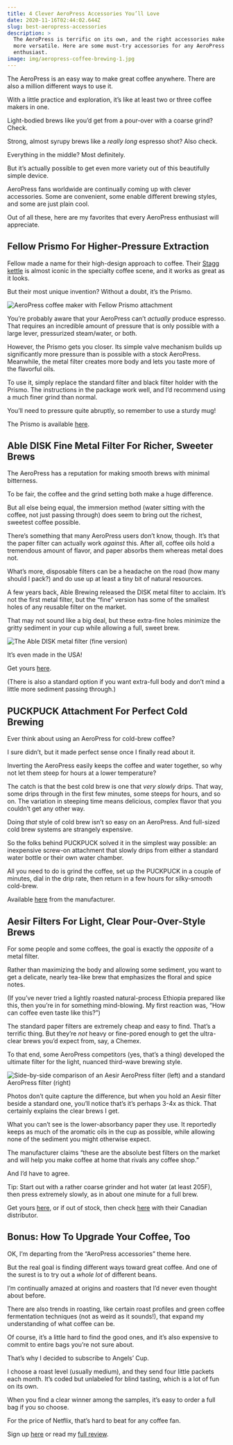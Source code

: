 ```yaml
---
title: 4 Clever AeroPress Accessories You’ll Love
date: 2020-11-16T02:44:02.644Z
slug: best-aeropress-accessories
description: >
  The AeroPress is terrific on its own, and the right accessories make it even
  more versatile. Here are some must-try accessories for any AeroPress
  enthusiast.
image: img/aeropress-coffee-brewing-1.jpg
---
```

The AeroPress is an easy way to make great coffee anywhere. There are also a million different ways to use it.

With a little practice and exploration, it’s like at least two or three coffee makers in one. 

Light-bodied brews like you’d get from a pour-over with a coarse grind? Check.

Strong, almost syrupy brews like a *really long* espresso shot? Also check.

Everything in the middle? Most definitely.

But it’s actually possible to get even more variety out of this beautifully simple device.

AeroPress fans worldwide are continually coming up with clever accessories. Some are convenient, some enable different brewing styles, and some are just plain cool.

Out of all these, here are my favorites that every AeroPress enthusiast will appreciate.

## Fellow Prismo For Higher-Pressure Extraction 

Fellow made a name for their high-design approach to coffee. Their [Stagg kettle](https://thebolderbrew.com/recommends/fellow-stagg-ekg) is almost iconic in the specialty coffee scene, and it works as great as it looks.

But their most unique invention? Without a doubt, it’s the Prismo.

![AeroPress coffee maker with Fellow Prismo attachment](img/IMG_20200922_140951182-scaled.jpg "The simple but effective Fellow Prismo")

You’re probably aware that your AeroPress can’t *actually* produce espresso. That requires an incredible amount of pressure that is only possible with a large lever, pressurized steam/water, or both.

However, the Prismo gets you closer. Its simple valve mechanism builds up significantly more pressure than is possible with a stock AeroPress. Meanwhile, the metal filter creates more body and lets you taste more of the flavorful oils.

To use it, simply replace the standard filter and black filter holder with the Prismo. The instructions in the package work well, and I’d recommend using a much finer grind than normal.

You’ll need to pressure quite abruptly, so remember to use a sturdy mug! 

The Prismo is available [here](https://thebolderbrew.com/recommends/fellow-prismo).

## Able DISK Fine Metal Filter For Richer, Sweeter Brews

The AeroPress has a reputation for making smooth brews with minimal bitterness.

To be fair, the coffee and the grind setting both make a huge difference.

But all else being equal, the immersion method (water sitting with the coffee, not just passing through) does seem to bring out the richest, sweetest coffee possible.

There’s something that many AeroPress users don’t know, though. It’s that the paper filter can actually work *against* this. After all, coffee oils hold a tremendous amount of flavor, and paper absorbs them whereas metal does not.

What’s more, disposable filters can be a headache on the road (how many should I pack?) and do use up at least a tiny bit of natural resources.

A few years back, Able Brewing released the DISK metal filter to acclaim. It’s not the first metal filter, but the “fine” version has some of the smallest holes of any reusable filter on the market.

That may not sound like a big deal, but these extra-fine holes minimize the gritty sediment in your cup while allowing a full, sweet brew.

![The Able DISK metal filter (fine version)](img/IMG_20200922_140921655-scaled.jpg "The Able DISK metal filter (fine version)")

It’s even made in the USA!

Get yours [here](https://thebolderbrew.com/recommends/able-fine). 

(There is also a standard option if you want extra-full body and don’t mind a little more sediment passing through.)

## PUCKPUCK Attachment For Perfect Cold Brewing

Ever think about using an AeroPress for cold-brew coffee?

I sure didn’t, but it made perfect sense once I finally read about it.

Inverting the AeroPress easily keeps the coffee and water together, so why not let them steep for hours at a lower temperature?

The catch is that the best cold brew is one that *very slowly* drips. That way, some drips through in the first few minutes, some steeps for hours, and so on. The variation in steeping time means delicious, complex flavor that you couldn’t get any other way.

Doing *that* style of cold brew isn’t so easy on an AeroPress. And full-sized cold brew systems are strangely expensive.

So the folks behind PUCKPUCK solved it in the simplest way possible: an inexpensive screw-on attachment that slowly drips from either a standard water bottle or their own water chamber.

All you need to do is grind the coffee, set up the PUCKPUCK in a couple of minutes, dial in the drip rate, then return in a few hours for silky-smooth cold-brew.

Available [here](https://thebolderbrew.com/recommends/puckpuck) from the manufacturer.

## Aesir Filters For Light, Clear Pour-Over-Style Brews

For some people and some coffees, the goal is exactly the *opposite* of a metal filter.

Rather than maximizing the body and allowing some sediment, you want to get a delicate, nearly tea-like brew that emphasizes the floral and spice notes.

(If you’ve never tried a lightly roasted natural-process Ethiopia prepared like this, then you’re in for something mind-blowing. My first reaction was, “How can coffee even taste like this?”)

The standard paper filters are extremely cheap and easy to find. That’s a terrific thing. But they’re *not* heavy or fine-pored enough to get the ultra-clear brews you’d expect from, say, a Chemex.

To that end, some AeroPress competitors (yes, that’s a thing) developed the ultimate filter for the light, nuanced third-wave brewing style.

![Side-by-side comparison of an Aesir AeroPress filter (left) and a standard AeroPress filter (right)](img/aeropress-aesir-standard-filters-rotated.jpg "The Aesir filter (left) is noticeably thicker than the standard one")

Photos don’t quite capture the difference, but when you hold an Aesir filter beside a standard one, you’ll notice that’s it’s perhaps 3-4x as thick. That certainly explains the clear brews I get.

What you can’t see is the lower-absorbancy paper they use. It reportedly keeps as much of the aromatic oils in the cup as possible, while allowing none of the sediment you might otherwise expect.

The manufacturer claims “these are the absolute best filters on the market and will help you make coffee at home that rivals any coffee shop.”

And I’d have to agree.

Tip: Start out with a rather coarse grinder and hot water (at least 205F), then press extremely slowly, as in about one minute for a full brew.

Get yours [here](https://thebolderbrew.com/recommends/aesir), or if out of stock, then check [here](https://thebolderbrew.com/recommends/aesir-canada) with their Canadian distributor.

## Bonus: How To Upgrade Your Coffee, Too

OK, I’m departing from the “AeroPress accessories” theme here.

But the real goal is finding different ways toward great coffee. And one of the surest is to try out a *whole lot* of different beans.

I’m continually amazed at origins and roasters that I’d never even thought about before. 

There are also trends in roasting, like certain roast profiles and green coffee fermentation techniques (not as weird as it sounds!), that expand my understanding of what coffee can be.

Of course, it’s a little hard to find the good ones, and it’s also expensive to commit to entire bags you’re not sure about.

That’s why I decided to subscribe to Angels’ Cup. 

I choose a roast level (usually medium), and they send four little packets each month. It’s coded but unlabeled for blind tasting, which is a lot of fun on its own. 

When you find a clear winner among the samples, it’s easy to order a full bag if you so choose.

For the price of Netflix, that’s hard to beat for any coffee fan.

Sign up [here](https://thebolderbrew.com/recommends/angels-cup) or read my [full review](https://thebolderbrew.com/angels-cup-review).
